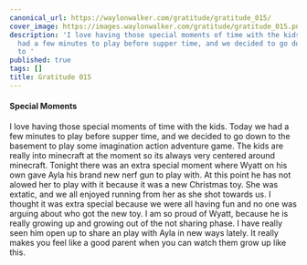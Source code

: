 ```yaml
---
canonical_url: https://waylonwalker.com/gratitude/gratitude_015/
cover_image: https://images.waylonwalker.com/gratitude/gratitude_015.png
description: 'I love having those special moments of time with the kids.  Today we
  had a few minutes to play before supper time, and we decided to go down to the basement
  to '
published: true
tags: []
title: Gratitude 015
---
```


#### Special Moments

I love having those special moments of time with the kids.  Today we had a few minutes to play before supper time, and we decided to go down to the basement to play some imagination action adventure game.  The kids are really into minecraft at the moment so its always very centered around minecraft.  Tonight there was an extra special moment where Wyatt on his own gave Ayla his brand new nerf gun to play with.  At this point he has not alowed her to play with it because it was a new Christmas toy.  She was extatic, and we all enjoyed running from her as she shot towards us.  I thought it was extra special because we were all having fun and no one was arguing about who got the new toy.  I am so proud of Wyatt, because he is really growing up and growing out of the not sharing phase. I have really seen him open up to share an play with Ayla in new ways lately.  It really makes you feel like a good parent when you can watch them grow up like this.